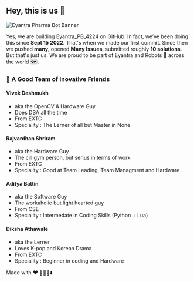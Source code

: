 ## Hey, this is us 👋

![Eyantra Pharma Bot Banner](https://portal.e-yantra.org/img/theme/pb.png)

Yes, we are building Eyantra_PB_4224 on GitHub. In fact, we’ve been doing this since **Sept 15 2022**. That's when we made our first commit. Since then we pushed **many**, opened **Many Issues**, submitted roughly **10 solutions**. But that's just us. We are proud  to be part of Eyantra and Robots :robot: across the world 🗺️.
### 🍿 A Good Team of Inovative Friends 

#### Vivek Deshmukh 
 - aka the OpenCV & Hardware Guy
 - Does DSA all the time 
 - From EXTC 
 - Speciality : The Lerner of all but Master in None

#### Rajvardhan Shriram 
 - aka the Hardware Guy
 - The cill gym person, but serius in terms of work 
 - From EXTC 
 - Speciality : Good at Team Leading, Team Managment and Hardware 
 
#### Aditya Battin
 - aka the Software Guy
 - The workaholic but light hearted guy
 - From CSE 
 - Speciality : Intermedate in Coding Skills (Python + Lua)
 
#### Diksha Athawale
 - aka the Lerner 
 - Loves K-pop and Korean Drama  
 - From EXTC 
 - Speciality : Beginner in coding and Hardware

Made with :heart:
🙇‍♂️🎤⬇️

